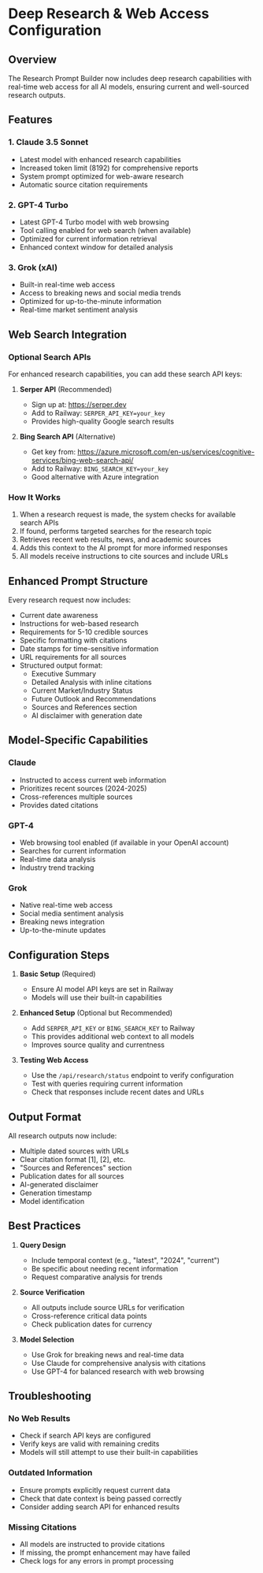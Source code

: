 # Deep Research & Web Access Configuration

## Overview
The Research Prompt Builder now includes deep research capabilities with real-time web access for all AI models, ensuring current and well-sourced research outputs.

## Features

### 1. **Claude 3.5 Sonnet**
- Latest model with enhanced research capabilities
- Increased token limit (8192) for comprehensive reports
- System prompt optimized for web-aware research
- Automatic source citation requirements

### 2. **GPT-4 Turbo**
- Latest GPT-4 Turbo model with web browsing
- Tool calling enabled for web search (when available)
- Optimized for current information retrieval
- Enhanced context window for detailed analysis

### 3. **Grok (xAI)**
- Built-in real-time web access
- Access to breaking news and social media trends
- Optimized for up-to-the-minute information
- Real-time market sentiment analysis

## Web Search Integration

### Optional Search APIs
For enhanced research capabilities, you can add these search API keys:

1. **Serper API** (Recommended)
   - Sign up at: https://serper.dev
   - Add to Railway: `SERPER_API_KEY=your_key`
   - Provides high-quality Google search results

2. **Bing Search API** (Alternative)
   - Get key from: https://azure.microsoft.com/en-us/services/cognitive-services/bing-web-search-api/
   - Add to Railway: `BING_SEARCH_KEY=your_key`
   - Good alternative with Azure integration

### How It Works
1. When a research request is made, the system checks for available search APIs
2. If found, performs targeted searches for the research topic
3. Retrieves recent web results, news, and academic sources
4. Adds this context to the AI prompt for more informed responses
5. All models receive instructions to cite sources and include URLs

## Enhanced Prompt Structure

Every research request now includes:
- Current date awareness
- Instructions for web-based research
- Requirements for 5-10 credible sources
- Specific formatting with citations
- Date stamps for time-sensitive information
- URL requirements for all sources
- Structured output format:
  - Executive Summary
  - Detailed Analysis with inline citations
  - Current Market/Industry Status
  - Future Outlook and Recommendations
  - Sources and References section
  - AI disclaimer with generation date

## Model-Specific Capabilities

### Claude
- Instructed to access current web information
- Prioritizes recent sources (2024-2025)
- Cross-references multiple sources
- Provides dated citations

### GPT-4
- Web browsing tool enabled (if available in your OpenAI account)
- Searches for current information
- Real-time data analysis
- Industry trend tracking

### Grok
- Native real-time web access
- Social media sentiment analysis
- Breaking news integration
- Up-to-the-minute updates

## Configuration Steps

1. **Basic Setup** (Required)
   - Ensure AI model API keys are set in Railway
   - Models will use their built-in capabilities

2. **Enhanced Setup** (Optional but Recommended)
   - Add `SERPER_API_KEY` or `BING_SEARCH_KEY` to Railway
   - This provides additional web context to all models
   - Improves source quality and currentness

3. **Testing Web Access**
   - Use the `/api/research/status` endpoint to verify configuration
   - Test with queries requiring current information
   - Check that responses include recent dates and URLs

## Output Format

All research outputs now include:
- Multiple dated sources with URLs
- Clear citation format [1], [2], etc.
- "Sources and References" section
- Publication dates for all sources
- AI-generated disclaimer
- Generation timestamp
- Model identification

## Best Practices

1. **Query Design**
   - Include temporal context (e.g., "latest", "2024", "current")
   - Be specific about needing recent information
   - Request comparative analysis for trends

2. **Source Verification**
   - All outputs include source URLs for verification
   - Cross-reference critical data points
   - Check publication dates for currency

3. **Model Selection**
   - Use Grok for breaking news and real-time data
   - Use Claude for comprehensive analysis with citations
   - Use GPT-4 for balanced research with web browsing

## Troubleshooting

### No Web Results
- Check if search API keys are configured
- Verify keys are valid with remaining credits
- Models will still attempt to use their built-in capabilities

### Outdated Information
- Ensure prompts explicitly request current data
- Check that date context is being passed correctly
- Consider adding search API for enhanced results

### Missing Citations
- All models are instructed to provide citations
- If missing, the prompt enhancement may have failed
- Check logs for any errors in prompt processing